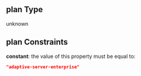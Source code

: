 ## plan Type

unknown

## plan Constraints

**constant**: the value of this property must be equal to:

```json
"adaptive-server-enterprise"
```
